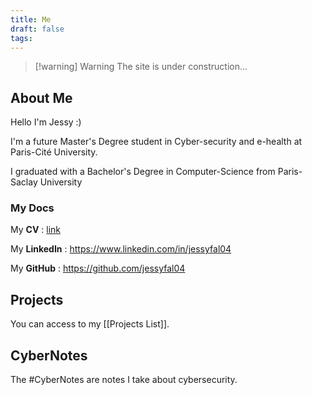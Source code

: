 ```yaml
---
title: Me
draft: false
tags:
---
```

> [!warning] Warning
>  The site is under construction...

## About Me
Hello I'm Jessy :)

I'm a future Master's Degree student in Cyber-security and e-health at Paris-Cité University.

I graduated with a Bachelor's Degree in Computer-Science from Paris-Saclay University 

### My Docs
My **CV** : [link](Res/cv.pdf)

My **LinkedIn** : https://www.linkedin.com/in/jessyfal04

My **GitHub** : https://github.com/jessyfal04

## Projects
You can access to my  [[Projects List]].

## CyberNotes 
The #CyberNotes are notes I take about cybersecurity.
